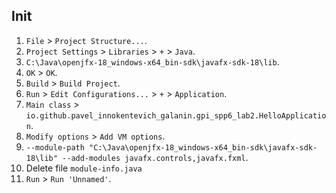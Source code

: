 ## Init

1. `File` > `Project Structure...`.
2. `Project Settings` > `Libraries` > `+` > `Java`.
3. `C:\Java\openjfx-18_windows-x64_bin-sdk\javafx-sdk-18\lib`.
4. `OK` > `OK`.
5. `Build` > `Build Project`.
6. `Run` > `Edit Configurations...` > `+` > `Application`.
7. `Main class` > `io.github.pavel_innokentevich_galanin.gpi_spp6_lab2.HelloApplication`.
8. `Modify options` > `Add VM options`.
9. `--module-path "C:\Java\openjfx-18_windows-x64_bin-sdk\javafx-sdk-18\lib" --add-modules javafx.controls,javafx.fxml`.
10. Delete file `module-info.java`
11. `Run` > `Run 'Unnamed'`.
